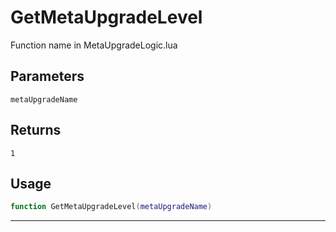 # GetMetaUpgradeLevel
Function name in MetaUpgradeLogic.lua
## Parameters
`metaUpgradeName`
## Returns
`1`
## Usage
```lua
function GetMetaUpgradeLevel(metaUpgradeName)
```
---
